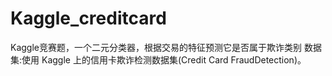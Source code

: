 # Kaggle_creditcard
Kaggle竞赛题，一个二元分类器，根据交易的特征预测它是否属于欺诈类别
数据集:使用 Kaggle 上的信用卡欺诈检测数据集(Credit Card FraudDetection)。
